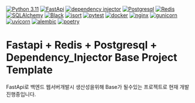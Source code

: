 [![Python 3.11](https://img.shields.io/badge/python-3.11-3776AB)](https://docs.python.org/3/whatsnew/3.11.html)
[![FastApi](https://img.shields.io/badge/framework-fastapi-009688)](https://fastapi.tiangolo.com/ko/)
[![dependency injector](https://img.shields.io/badge/DependencyInjector-blue)](https://python-dependency-injector.ets-labs.org/)
[![Postgresql](https://img.shields.io/badge/Postgresql-15-4169E1)](https://www.postgresql.org/)
[![Redis](https://img.shields.io/badge/redis-DC382D)](https://redis.io/)
[![SQLAlchemy](https://img.shields.io/badge/SQLAlchemy-D71F00)](https://www.sqlalchemy.org/)
[![Black](https://img.shields.io/badge/code%20style-black-lightgrey)](https://github.com/psf/black)
[![isort](https://img.shields.io/badge/code%20style-isort-lightgrey)](https://pycqa.github.io/isort/)
[![pytest](https://img.shields.io/badge/pytest-passing-0A9EDC)]([https://github.com/psf/pytest](https://docs.pytest.org/en/8.0.x/))
[![docker](https://img.shields.io/badge/docker-2496ED)](https://www.docker.com/)
[![nginx](https://img.shields.io/badge/web-nginx-009639)](https://www.nginx.com/)
[![gunicorn](https://img.shields.io/badge/WSGI-gunicorn-499848)](https://gunicorn.org/)
[![uvicorn](https://img.shields.io/badge/ASGI-uvicorn-40AEF0)](https://www.uvicorn.org/)
[![alembic](https://img.shields.io/badge/migration-alembic-83B81A)](https://alembic.sqlalchemy.org/en/latest/)
[![poetry](https://img.shields.io/badge/interpreter-poetry-60A5FA)](https://python-poetry.org/)

# Fastapi + Redis + Postgresql + Dependency_Injector Base Project Template

FastApi로 백엔드 웹서버개발시 생산성을위해 Base가 될수있는 프로젝트로 현재 개발진행중입니다.


